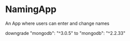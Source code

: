 # NamingApp
An App where users can enter and change names

downgrade "mongodb": "^3.0.5" to "mongodb": "^2.2.33"
